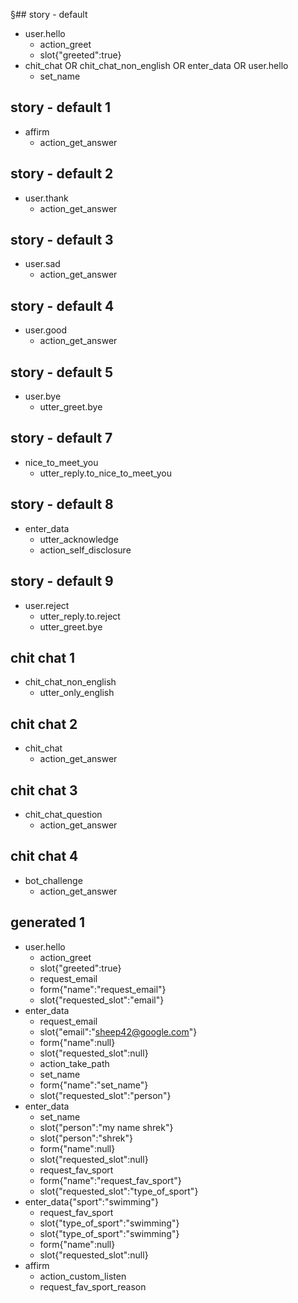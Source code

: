 §## story - default
* user.hello
  - action_greet
  - slot{"greeted":true}
* chit_chat OR chit_chat_non_english OR enter_data OR user.hello
  - set_name


## story - default 1
* affirm
  - action_get_answer

## story - default 2
* user.thank
  - action_get_answer

## story - default 3
* user.sad
  - action_get_answer

## story - default 4
* user.good
  - action_get_answer

## story - default 5
* user.bye  
  - utter_greet.bye

## story - default 7
* nice_to_meet_you
  - utter_reply.to_nice_to_meet_you

## story - default 8
* enter_data
  - utter_acknowledge
  - action_self_disclosure

## story - default 9
* user.reject
  - utter_reply.to.reject
  - utter_greet.bye



## chit chat 1
* chit_chat_non_english
  - utter_only_english
    
## chit chat 2
* chit_chat
  - action_get_answer

## chit chat 3
* chit_chat_question
  - action_get_answer

## chit chat 4
* bot_challenge
  - action_get_answer



## generated 1
* user.hello
    - action_greet
    - slot{"greeted":true}
    - request_email
    - form{"name":"request_email"}
    - slot{"requested_slot":"email"}
* enter_data
    - request_email
    - slot{"email":"sheep42@google.com"}
    - form{"name":null}
    - slot{"requested_slot":null}
    - action_take_path
    - set_name
    - form{"name":"set_name"}
    - slot{"requested_slot":"person"}
* enter_data
    - set_name
    - slot{"person":"my name shrek"}
    - slot{"person":"shrek"}
    - form{"name":null}
    - slot{"requested_slot":null}
    - request_fav_sport
    - form{"name":"request_fav_sport"}
    - slot{"requested_slot":"type_of_sport"}
* enter_data{"sport":"swimming"}
    - request_fav_sport
    - slot{"type_of_sport":"swimming"}
    - slot{"type_of_sport":"swimming"}
    - form{"name":null}
    - slot{"requested_slot":null}
* affirm
    - action_custom_listen
    - request_fav_sport_reason
